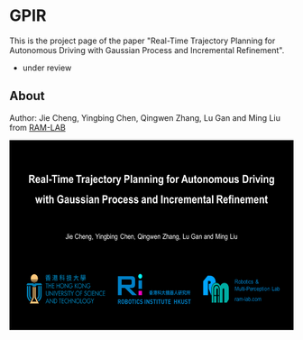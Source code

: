 # GPIR

This is the project page of the paper "Real-Time Trajectory Planning for Autonomous Driving with Gaussian Process and Incremental Refinement".

- under review

## About

Author: Jie Cheng, Yingbing Chen, Qingwen Zhang, Lu Gan and Ming Liu from [RAM-LAB](https://ram-lab.com/)

<a href="https://youtu.be/PFfj7PzZ3PU" target="blank">
    <p align="center">
        <img src="misc/video_cover.png" width="600" height="337" />
    </p>
</a>